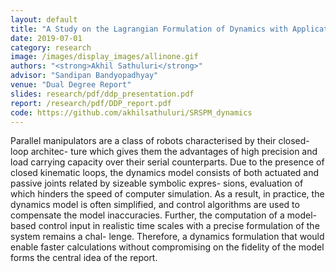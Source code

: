 ```yaml
---
layout: default
title: "A Study on the Lagrangian Formulation of Dynamics with Applications to Control of Parallel Manipulators"
date: 2019-07-01
category: research
image: /images/display_images/allinone.gif
authors: "<strong>Akhil Sathuluri</strong>"
advisor: "Sandipan Bandyopadhyay"
venue: "Dual Degree Report"
slides: research/pdf/ddp_presentation.pdf
report: /research/pdf/DDP_report.pdf
code: https://github.com/akhilsathuluri/SRSPM_dynamics
---
```

Parallel manipulators are a class of robots characterised by their closed-loop architec- ture which gives them the advantages of high precision and load carrying capacity over their serial counterparts. Due to the presence of closed kinematic loops, the dynamics model consists of both actuated and passive joints related by sizeable symbolic expres- sions, evaluation of which hinders the speed of computer simulation. As a result, in practice, the dynamics model is often simplified, and control algorithms are used to compensate the model inaccuracies. Further, the computation of a model-based control input in realistic time scales with a precise formulation of the system remains a chal- lenge. Therefore, a dynamics formulation that would enable faster calculations without compromising on the fidelity of the model forms the central idea of the report.
